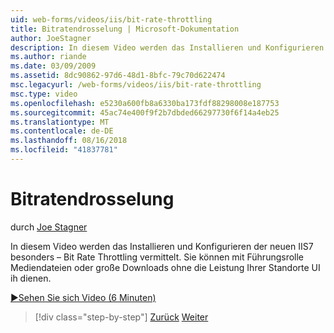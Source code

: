 ```yaml
---
uid: web-forms/videos/iis/bit-rate-throttling
title: Bitratendrosselung | Microsoft-Dokumentation
author: JoeStagner
description: In diesem Video werden das Installieren und Konfigurieren der neuen IIS7 besonders – Bit Rate Throttling vermittelt. Sie können mit Führungsrolle Mediendateien oder große Downloads Withou dienen...
ms.author: riande
ms.date: 03/09/2009
ms.assetid: 8dc90862-97d6-48d1-8bfc-79c70d622474
msc.legacyurl: /web-forms/videos/iis/bit-rate-throttling
msc.type: video
ms.openlocfilehash: e5230a600fb8a6330ba173fdf88298008e187753
ms.sourcegitcommit: 45ac74e400f9f2b7dbded66297730f6f14a4eb25
ms.translationtype: MT
ms.contentlocale: de-DE
ms.lasthandoff: 08/16/2018
ms.locfileid: "41837781"
---
```

<a name="bit-rate-throttling"></a>Bitratendrosselung
====================
durch [Joe Stagner](https://github.com/JoeStagner)

In diesem Video werden das Installieren und Konfigurieren der neuen IIS7 besonders – Bit Rate Throttling vermittelt. Sie können mit Führungsrolle Mediendateien oder große Downloads ohne die Leistung Ihrer Standorte UI ih dienen.

[&#9654;Sehen Sie sich Video (6 Minuten)](https://channel9.msdn.com/Blogs/ASP-NET-Site-Videos/bit-rate-throttling)

> [!div class="step-by-step"]
> [Zurück](installing-ftp7.md)
> [Weiter](iis7-playlists.md)
